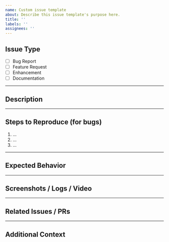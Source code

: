 ```yaml
---
name: Custom issue template
about: Describe this issue template's purpose here.
title: ''
labels: ''
assignees: ''
---
```


## Issue Type

- [ ] Bug Report
- [ ] Feature Request
- [ ] Enhancement
- [ ] Documentation

---

## Description

<!-- Provide a clear and concise description of the issue -->

---

## Steps to Reproduce (for bugs)

1. ...
2. ...
3. ...

---

## Expected Behavior

<!-- Describe what you expected to happen -->

---

## Screenshots / Logs / Video

<!-- Paste logs or upload screenshots/videos if applicable -->

---

## Related Issues / PRs

<!-- Link related issues/PRs -->

---

## Additional Context

<!-- Add any other context about the issue here -->
